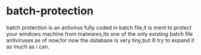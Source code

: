 # batch-protection
batch protection is an antivirus fully coded in batch file,it is ment to protect your windows machine from malwares,its one of the only existing batch file antiviruses as of now,for now the database is very tiny,but ill try to expand it as much as i can.
